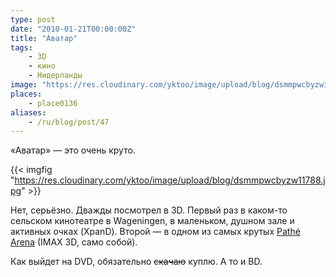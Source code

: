 ```yaml
---
type: post
date: "2010-01-21T00:00:00Z"
title: "Аватар"
tags:
    - 3D
    - кино
    - Нидерланды
image: "https://res.cloudinary.com/yktoo/image/upload/blog/dsmmpwcbyzw11788.jpg"
places:
    - place0136
aliases:
    - /ru/blog/post/47
---
```


«Аватар» — это очень круто.

{{< imgfig "https://res.cloudinary.com/yktoo/image/upload/blog/dsmmpwcbyzw11788.jpg" >}}

Нет, серьёзно. Дважды посмотрел в 3D. Первый раз в каком-то сельском кинотеатре в Wageningen, в маленьком, душном зале и активных очках (XpanD). Второй — в одном из самых крутых [Pathé Arena](http://www.pathe.nl/arena/) (IMAX 3D, само собой).

Как выйдет на DVD, обязательно ~~скачаю~~ куплю. А то и BD.
